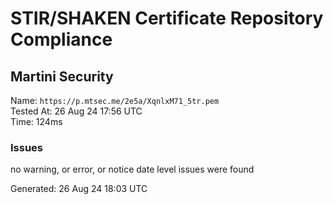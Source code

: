# STIR/SHAKEN Certificate Repository Compliance

## Martini Security

Name: `https://p.mtsec.me/2e5a/XqnlxM71_5tr.pem`\
Tested At: 26 Aug 24 17:56 UTC\
Time: 124ms

### Issues

no warning, or error, or notice date level issues were found

Generated: 26 Aug 24 18:03 UTC